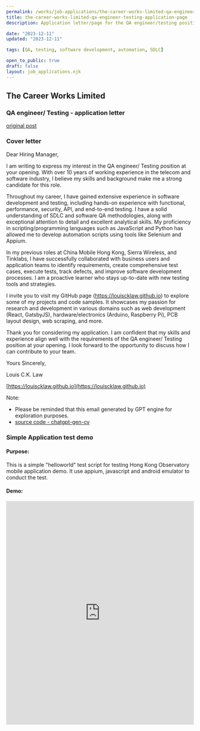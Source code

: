 ```yaml
---
permalink: /works/job-applications/the-career-works-limited-qa-engineer-testing/index.html
title: the-career-works-limited-qa-engineer-testing-application-page
description: Application letter/page for the QA engineer/testing position at The Career Works Limited.

date: "2023-12-11"
updated: "2023-12-11"

tags: [QA, testing, software development, automation, SDLC]

open_to_public: true
draft: false
layout: job_applications.njk
---
```


<!-- http://localhost:8080/works/job-applications/ignite-recruitment-hong-kong-limited-senior-quality-assurance-engineer/index.html -->

<div class="letter-header">
  <h2>The Career Works Limited</h2>
  <h3>QA engineer/ Testing - application letter</h3>
  <p><a href="./post.png">original post</a></p>
</div>

### Cover letter

<div class="letter-container">
Dear Hiring Manager,

<div class="spacer"></div>

I am writing to express my interest in the QA engineer/ Testing position at your opening. With over 10 years of working experience in the telecom and software industry, I believe my skills and background make me a strong candidate for this role.

Throughout my career, I have gained extensive experience in software development and testing, including hands-on experience with functional, performance, security, API, and end-to-end testing. I have a solid understanding of SDLC and software QA methodologies, along with exceptional attention to detail and excellent analytical skills. My proficiency in scripting/programming languages such as JavaScript and Python has allowed me to develop automation scripts using tools like Selenium and Appium.

In my previous roles at China Mobile Hong Kong, Sierra Wireless, and Tinklabs, I have successfully collaborated with business users and application teams to identify requirements, create comprehensive test cases, execute tests, track defects, and improve software development processes. I am a proactive learner who stays up-to-date with new testing tools and strategies.

I invite you to visit my GitHub page (https://louiscklaw.github.io) to explore some of my projects and code samples. It showcases my passion for research and development in various domains such as web development (React, GatsbyJS), hardware/electronics (Arduino, Raspberry Pi), PCB layout design, web scraping, and more.

Thank you for considering my application. I am confident that my skills and experience align well with the requirements of the QA engineer/ Testing position at your opening. I look forward to the opportunity to discuss how I can contribute to your team.

<div class="spacer"></div>

Yours Sincerely,

Louis C.K. Law

[https://louiscklaw.github.io](https://louiscklaw.github.io)

<div class="spacer"></div>

Note:
- Please be reminded that this email generated by GPT engine for exploration purposes.
- [source code - chatgpt-gen-cv](https://github.com/louiscklaw/ai-playlist/tree/master/teamprompt-tryout/chatgpt-gen-cv)
</div>

### Simple Application test demo

#### Purpose:

This is a simple "helloworld" test script for testing Hong Kong Observatory mobile application demo. It use appium, javascript and android emulator to conduct the test.

#### Demo:

<iframe 
  class="shadow"
  width="100%" 
  height="600px" 
  src="https://www.youtube.com/embed/2fMBSod31ao" 
  title="YouTube video player" 
  frameborder="0" 
  allow="accelerometer; autoplay; clipboard-write; encrypted-media; gyroscope; picture-in-picture; web-share" 
  allowfullscreen>
</iframe>